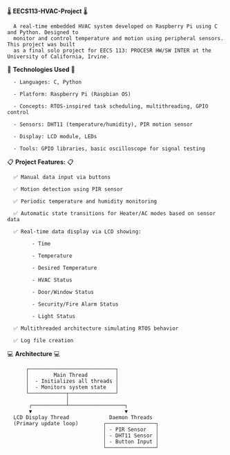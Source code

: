 🌡️ **EECS113-HVAC-Project** 🌡️

      A real-time embedded HVAC system developed on Raspberry Pi using C and Python. Designed to 
      monitor and control temperature and motion using peripheral sensors. This project was built 
      as a final solo project for EECS 113: PROCESR HW/SW INTER at the University of California, Irvine.


🔌 **Technologies Used** 🔌

      - Languages: C, Python
      
      - Platform: Raspberry Pi (Raspbian OS)

      - Concepts: RTOS-inspired task scheduling, multithreading, GPIO control

      - Sensors: DHT11 (temperature/humidity), PIR motion sensor

      - Display: LCD module, LEDs

      - Tools: GPIO libraries, basic oscilloscope for signal testing


📋 **Project Features:** 📋

      ✅ Manual data input via buttons

      ✅ Motion detection using PIR sensor

      ✅ Periodic temperature and humidity monitoring 

      ✅ Automatic state transitions for Heater/AC modes based on sensor data

      ✅ Real-time data display via LCD showing:

            - Time
      
            - Temperature      
      
            - Desired Temperature
      
            - HVAC Status
      
            - Door/Window Status
      
            - Security/Fire Alarm Status
      
            - Light Status

      ✅ Multithreaded architecture simulating RTOS behavior

      ✅ Log file creation


💻 **Architecture** 💻

          ┌────────────────────────────┐
          │        Main Thread         │
          │  - Initializes all threads │
          │  - Monitors system state   │
          └────────────┬───────────────┘
                       │
           ┌───────────┴──────────────────┐
           ▼                              ▼
      LCD Display Thread             Daemon Threads
      (Primary update loop)        ┌────────────────┐
                                   │ - PIR Sensor   │
                                   │ - DHT11 Sensor │
                                   │ - Button Input │
                                   └────────────────┘
